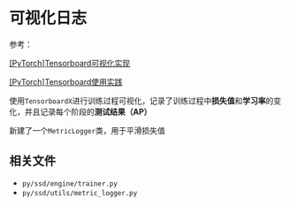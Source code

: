 
# 可视化日志

参考：

[[PyTorch]Tensorboard可视化实现](https://blog.zhujian.life/posts/eb6f2b71.html)

[[PyTorch]Tensorboard使用实践](https://blog.zhujian.life/posts/f793688d.html)

使用`TensorboardX`进行训练过程可视化，记录了训练过程中**损失值**和**学习率**的变化，并且记录每个阶段的**测试结果（AP）**

新建了一个`MetricLogger`类，用于平滑损失值

## 相关文件

* `py/ssd/engine/trainer.py`
* `py/ssd/utils/metric_logger.py`
